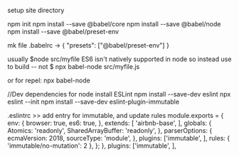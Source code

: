 setup site directory

npm init
npm install --save @babel/core
npm install --save @babel/node
npm install --save @babel/preset-env

mk file .babelrc
   ->
    {
    "presets": ["@babel/preset-env"]
}

usually $node src/myfile
ES6 isn't natively supported in node so instead use
to build -- not 
$ npx babel-node src/myfile.js

or for repel:
npx babel-node

//Dev dependencies for node
install ESLint
npm install --save-dev eslint
npx eslint --init
npm install --save-dev eslint-plugin-immutable

.eslintrc >> add entry for immutable, and update rules 
module.exports = {
  env: {
    browser: true,
    es6: true,
  },
  extends: [
    'airbnb-base',
  ],
  globals: {
    Atomics: 'readonly',
    SharedArrayBuffer: 'readonly',
  },
  parserOptions: {
    ecmaVersion: 2018,
    sourceType: 'module',
  },
    plugins: ['immutable',
  ],
  rules: {
    'immutable/no-mutation': 2
  },
};
},
    plugins: ['immutable',
  ],
